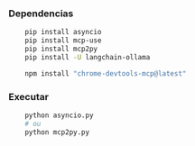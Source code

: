 ### Dependencias

```bash
    pip install asyncio
    pip install mcp-use
    pip install mcp2py
    pip install -U langchain-ollama

    npm install "chrome-devtools-mcp@latest"
```

### Executar

```bash
    python asyncio.py
    # ou
    python mcp2py.py
```